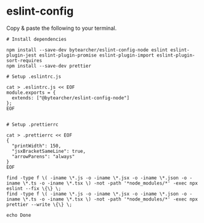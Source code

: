 # eslint-config

Copy & paste the following to your terminal.

    # Install dependencies

    npm install --save-dev bytearcher/eslint-config-node eslint eslint-plugin-jest eslint-plugin-promise eslint-plugin-import eslint-plugin-sort-requires
    npm install --save-dev prettier

    # Setup .eslintrc.js

    cat > .eslintrc.js << EOF 
    module.exports = {
      extends: ["@bytearcher/eslint-config-node"]
    };
    EOF
    

    # Setup .prettierrc

    cat > .prettierrc << EOF 
    {
      "printWidth": 150,
      "jsxBracketSameLine": true,
      "arrowParens": "always"
    }
    EOF
    
    find -type f \( -iname \*.js -o -iname \*.jsx -o -iname \*.json -o -iname \*.ts -o -iname \*.tsx \) -not -path '*node_modules/*' -exec npx eslint --fix \{\} \;
    find -type f \( -iname \*.js -o -iname \*.jsx -o -iname \*.json -o -iname \*.ts -o -iname \*.tsx \) -not -path '*node_modules/*' -exec npx prettier --write \{\} \;
    
    echo Done
    
